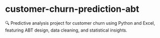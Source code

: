 # customer-churn-prediction-abt
🔍 Predictive analysis project for customer churn using Python and Excel, featuring ABT design, data cleaning, and statistical insights.
